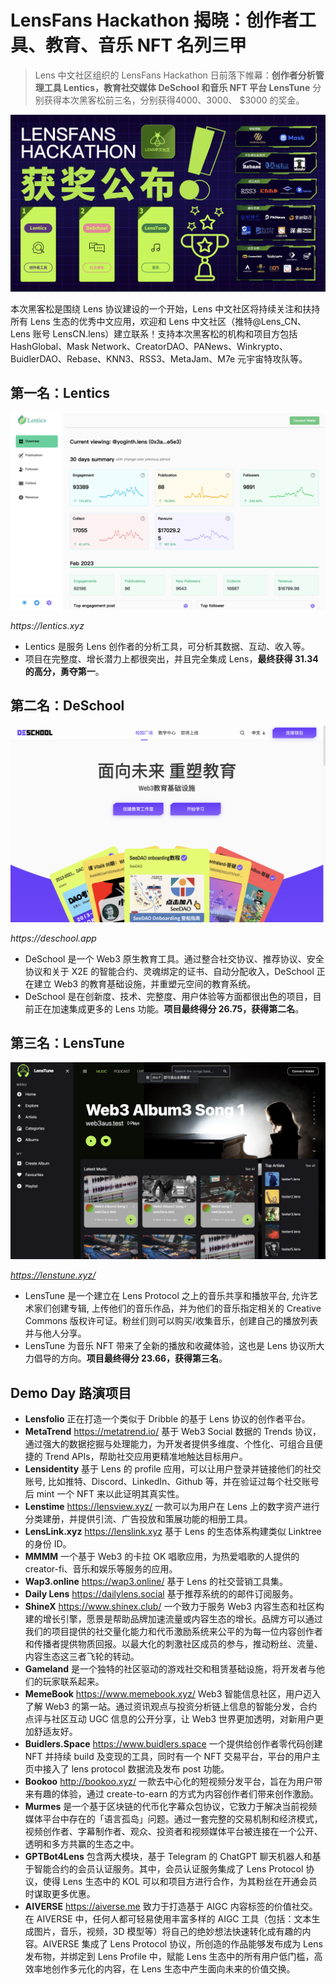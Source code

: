 # LensFans Hackathon 揭晓：创作者工具、教育、音乐 NFT 名列三甲

> Lens 中文社区组织的 LensFans Hackathon 日前落下帷幕：**创作者分析管理工具 Lentics，教育社交媒体 DeSchool 和音乐 NFT 平台 LensTune** 分别获得本次黑客松前三名，分别获得$4000、$3000、 $3000 的奖金。

![](./cover.jpeg)

本次黑客松是围绕 Lens 协议建设的一个开始，Lens 中文社区将持续关注和扶持所有 Lens 生态的优秀中文应用，欢迎和 Lens 中文社区（推特@Lens_CN、Lens 账号 LensCN.lens）建立联系！支持本次黑客松的机构和项目方包括 HashGlobal、Mask Network、CreatorDAO、PANews、Winkrypto、BuidlerDAO、Rebase、KNN3、RSS3、MetaJam、M7e 元宇宙特攻队等。

## 第一名：Lentics

![](./Lentics.png)

_https://lentics.xyz_

- Lentics 是服务 Lens 创作者的分析工具，可分析其数据、互动、收入等。
- 项目在完整度、增长潜力上都很突出，并且完全集成 Lens，**最终获得 31.34 的高分，勇夺第一**。

## 第二名：DeSchool

![](./deschool.png)

_https://deschool.app_

- DeSchool 是一个 Web3 原生教育工具。通过整合社交协议、推荐协议、安全协议和关于 X2E 的智能合约、灵魂绑定的证书、自动分配收入，DeSchool 正在建立 Web3 的教育基础设施，并重塑元空间的教育系统。
- DeSchool 是在创新度、技术、完整度、用户体验等方面都很出色的项目，目前正在加速集成更多的 Lens 功能。**项目最终得分 26.75，获得第二名**。

## 第三名：LensTune

![](./LensTune.png)

_https://lenstune.xyz/_

- LensTune 是一个建立在 Lens Protocol 之上的音乐共享和播放平台, 允许艺术家们创建专辑, 上传他们的音乐作品，并为他们的音乐指定相关的 Creative Commons 版权许可证。粉丝们则可以购买/收集音乐，创建自己的播放列表并与他人分享。
- LensTune 为音乐 NFT 带来了全新的播放和收藏体验，这也是 Lens 协议所大力倡导的方向。**项目最终得分 23.66，获得第三名**。

## Demo Day 路演项目

- **Lensfolio** 正在打造一个类似于 Dribble 的基于 Lens 协议的创作者平台。
- **MetaTrend** https://metatrend.io/ 基于 Web3 Social 数据的 Trends 协议，通过强大的数据挖掘与处理能力，为开发者提供多维度、个性化、可组合且便捷的 Trend APIs，帮助社交应用更精准地触达目标用户。
- **Lensidentity** 基于 Lens 的 profile 应用，可以让用户登录并链接他们的社交账号, 比如推特、Discord、LinkedIn、Github 等，并在验证过每个社交账号后 mint 一个 NFT 来以此证明其真实性。
- **Lenstime** https://lensview.xyz/ 一款可以为用户在 Lens 上的数字资产进行分类建册，并提供引流、广告投放和策展功能的相册工具。
- **LensLink.xyz** https://lenslink.xyz 基于 Lens 的生态体系构建类似 Linktree 的身份 ID。
- **MMMM** 一个基于 Web3 的卡拉 OK 唱歌应用，为热爱唱歌的人提供的 creator-fi、音乐和娱乐等服务的应用。
- **Wap3.online** https://wap3.online/ 基于 Lens 的社交营销工具集。
- **Daily Lens** ​https://dailylens.social 基于推荐系统的的邮件订阅服务。
- **ShineX** https://www.shinex.club/ 一个致力于服务 Web3 内容生态和社区构建的增长引擎，愿景是帮助品牌加速流量或内容生态的增长。品牌方可以通过我们的项目提供的社交量化能力和代币激励系统来公平的为每一位内容创作者和传播者提供物质回报。以最大化的刺激社区成员的参与，推动粉丝、流量、内容生态这三者飞轮的转动。
- **Gameland** 是一个独特的社区驱动的游戏社交和租赁基础设施，将开发者与他们的玩家联系起来。
- **MemeBook** https://www.memebook.xyz/ Web3 智能信息社区，用户迈入了解 Web3 的第一站。通过资讯观点与投资分析链上信息的智能分发，合约点评与社区互动 UGC 信息的公开分享，让 Web3 世界更加透明，对新用户更加舒适友好。
- **Buidlers.Space** https://www.buidlers.space 一个提供给创作者零代码创建 NFT 并持续 build 及变现的工具，同时有一个 NFT 交易平台，平台的用户主页中接入了 lens protocol 数据流及发布 post 功能。
- **Bookoo** http://bookoo.xyz/ 一款去中心化的短视频分发平台，旨在为用户带来有趣的体验，通过 create-to-earn 的方式为内容创作者们带来创作激励。
- **Murmes** 是一个基于区块链的代币化字幕众包协议，它致力于解决当前视频媒体平台中存在的「语言孤岛」问题。通过一套完整的交易机制和经济模式，视频创作者、字幕制作者、观众、投资者和视频媒体平台被连接在一个公开、透明和多方共赢的生态之中。
- **GPTBot4Lens** 包含两大模块，基于 Telegram 的 ChatGPT 聊天机器人和基于智能合约的会员认证服务。其中，会员认证服务集成了 Lens Protocol 协议，使得 Lens 生态中的 KOL 可以和项目方进行合作，为其粉丝在开通会员时谋取更多优惠。
- **AIVERSE** https://aiverse.me 致力于打造基于 AIGC 内容标签的价值社交。在 AIVERSE 中，任何人都可轻易使用丰富多样的 AIGC 工具（包括：文本生成图片，音乐，视频，3D 模型等）将自己的绝妙想法快速转化成有趣的内容。AIVERSE 集成了 Lens Protocol 协议，所创造的作品能够发布成为 Lens 发布物，并绑定到 Lens Profile 中，赋能 Lens 生态中的所有用户低门槛，高效率地创作多元化的内容，在 Lens 生态中产生面向未来的价值交换。
